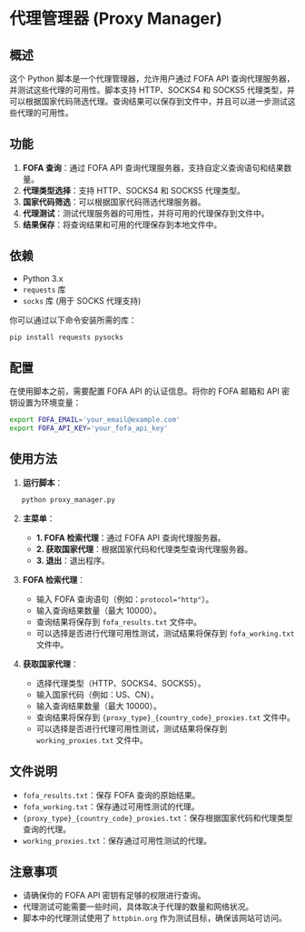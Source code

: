 # 代理管理器 (Proxy Manager)

## 概述

这个 Python 脚本是一个代理管理器，允许用户通过 FOFA API 查询代理服务器，并测试这些代理的可用性。脚本支持 HTTP、SOCKS4 和 SOCKS5 代理类型，并可以根据国家代码筛选代理。查询结果可以保存到文件中，并且可以进一步测试这些代理的可用性。

## 功能

1. **FOFA 查询**：通过 FOFA API 查询代理服务器，支持自定义查询语句和结果数量。
2. **代理类型选择**：支持 HTTP、SOCKS4 和 SOCKS5 代理类型。
3. **国家代码筛选**：可以根据国家代码筛选代理服务器。
4. **代理测试**：测试代理服务器的可用性，并将可用的代理保存到文件中。
5. **结果保存**：将查询结果和可用的代理保存到本地文件中。

## 依赖

- Python 3.x
- `requests` 库
- `socks` 库 (用于 SOCKS 代理支持)

你可以通过以下命令安装所需的库：

```bash
pip install requests pysocks
```

## 配置

在使用脚本之前，需要配置 FOFA API 的认证信息。将你的 FOFA 邮箱和 API 密钥设置为环境变量：

```bash
export FOFA_EMAIL='your_email@example.com'
export FOFA_API_KEY='your_fofa_api_key'
```

## 使用方法

1. **运行脚本**：

```bash
   python proxy_manager.py
```

2. **主菜单**：

   - **1. FOFA 检索代理**：通过 FOFA API 查询代理服务器。
   - **2. 获取国家代理**：根据国家代码和代理类型查询代理服务器。
   - **3. 退出**：退出程序。

3. **FOFA 检索代理**：
   - 输入 FOFA 查询语句（例如：`protocol="http"`）。
   - 输入查询结果数量（最大 10000）。
   - 查询结果将保存到 `fofa_results.txt` 文件中。
   - 可以选择是否进行代理可用性测试，测试结果将保存到 `fofa_working.txt` 文件中。

4. **获取国家代理**：
   - 选择代理类型（HTTP、SOCKS4、SOCKS5）。
   - 输入国家代码（例如：US、CN）。
   - 输入查询结果数量（最大 10000）。
   - 查询结果将保存到 `{proxy_type}_{country_code}_proxies.txt` 文件中。
   - 可以选择是否进行代理可用性测试，测试结果将保存到 `working_proxies.txt` 文件中。

## 文件说明

- `fofa_results.txt`：保存 FOFA 查询的原始结果。
- `fofa_working.txt`：保存通过可用性测试的代理。
- `{proxy_type}_{country_code}_proxies.txt`：保存根据国家代码和代理类型查询的代理。
- `working_proxies.txt`：保存通过可用性测试的代理。

## 注意事项

- 请确保你的 FOFA API 密钥有足够的权限进行查询。
- 代理测试可能需要一些时间，具体取决于代理的数量和网络状况。
- 脚本中的代理测试使用了 `httpbin.org` 作为测试目标，确保该网站可访问。
